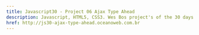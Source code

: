 ```yaml
---
title: Javascript30 - Project 06 Ajax Type Ahead
description: Javascript, HTML5, CSS3. Wes Bos project's of the 30 days with Javascript Vanilla.
href: http://js30-ajax-type-ahead.oceanoweb.com.br
---
```

